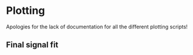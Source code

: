 # Plotting

Apologies for the lack of documentation for all the different plotting scripts!

## Final signal fit
